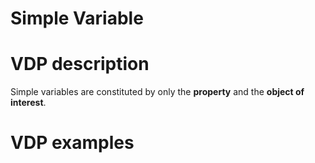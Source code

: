 # Simple Variable

# VDP description
Simple variables are constituted by only the **property** and the **object of interest**.
# VDP examples

